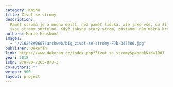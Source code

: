 ```yaml
---
category: Kniha
title: Život se stromy
description:
  Paměť stromů je o mnoho delší, než paměť lidská, ale jako vše, co žije,
  jsou stromy smrtelné. Když zahyne starý strom, zůstanou nám možná kresby, z novější doby filmové záznamy. Zmizí však vztahy, které ho – někdy po staletí – spojovaly s lidmi žijícími v jeho okolí, blednou vzpomínky, vytrácejí se příběhy, které k němu patřily. Stalo se skoro samozřejmostí, že je tolik knížek o hradech a zámcích – a na stromy skoro jako by se zapomnělo.
authors: Marie Hrušková
images:
  - "/v1624890607/archweb/big_zivot-se-stromy-FJb-347386.jpg"
publisher: Dokořán
link: https://www.dokoran.cz/index.php?Zivot_se_stromy&p=book&id=1001
year: 2018
isbn: 978-80-7363-873-3
co-authors: ""
weight: 900
layout: project
---
```

